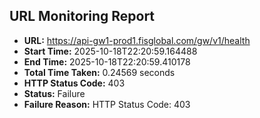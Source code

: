 ## URL Monitoring Report

- **URL:** https://api-gw1-prod1.fisglobal.com/gw/v1/health
- **Start Time:** 2025-10-18T22:20:59.164488
- **End Time:** 2025-10-18T22:20:59.410178
- **Total Time Taken:** 0.24569 seconds
- **HTTP Status Code:** 403
- **Status:** Failure
- **Failure Reason:** HTTP Status Code: 403
